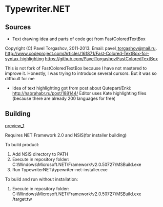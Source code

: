 Typewriter.NET
==============

Sources
-------

- Text drawing idea and parts of code got from FastColoredTextBox

Copyright (C) Pavel Torgashov, 2011-2013.
Email: pavel\_torgashov@mail.ru.
http://www.codeproject.com/Articles/161871/Fast-Colored-TextBox-for-syntax-highlighting
https://github.com/PavelTorgashov/FastColoredTextBox

This is not fork of FastColoredTextBox because I have not mastered to improve it.
Honestly, I was trying to introduce several cursors. But it was so difficult for me

- Idea of text highlighting got from post about Qutepart/Enki: http://habrahabr.ru/post/188144/
Editor uses Kate highlighting files (because there are already 200 languages for free)

Building
--------

[preview_1](https://raw2.github.com/cser/typewriter-net/master/TypewriterNET/previews/preview_1.png)

Requires NET Framework 2.0 and NSIS(for installer building)

To build product:

1. Add NSIS directory to PATH
2. Execute in repository folder:
	C:\Windows\Microsoft.NET\Framework\v2.0.50727\MSBuild.exe 
3. Run TypewriterNET\typewriter-net-installer.exe

To build and run without installation:

1. Execute in repository folder:
	C:\Windows\Microsoft.NET\Framework\v2.0.50727\MSBuild.exe /target:tw
